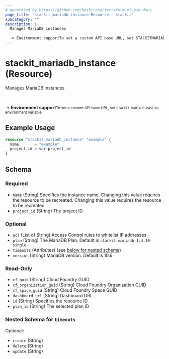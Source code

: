 ```yaml
---
# generated by https://github.com/hashicorp/terraform-plugin-docs
page_title: "stackit_mariadb_instance Resource - stackit"
subcategory: ""
description: |-
  Manages MariaDB instances
  
  -> Environment supportTo set a custom API base URL, set STACKITMARIADBBASEURL environment variable
---
```


# stackit_mariadb_instance (Resource)

Manages MariaDB instances

<br />

-> __Environment support__<small>To set a custom API base URL, set <code>STACKIT_MARIADB_BASEURL</code> environment variable </small>

## Example Usage

```terraform
resource "stackit_mariadb_instance" "example" {
  name       = "example"
  project_id = var.project_id
}
```

<!-- schema generated by tfplugindocs -->
## Schema

### Required

- `name` (String) Specifies the instance name. Changing this value requires the resource to be recreated. Changing this value requires the resource to be recreated.
- `project_id` (String) The project ID.

### Optional

- `acl` (List of String) Access Control rules to whitelist IP addresses
- `plan` (String) The MariaDB Plan. Default is `stackit-mariadb-1.4.10-single`
- `timeouts` (Attributes) (see [below for nested schema](#nestedatt--timeouts))
- `version` (String) MariaDB version. Default is 10.6

### Read-Only

- `cf_guid` (String) Cloud Foundry GUID
- `cf_organization_guid` (String) Cloud Foundry Organization GUID
- `cf_space_guid` (String) Cloud Foundry Space GUID
- `dashboard_url` (String) Dashboard URL
- `id` (String) Specifies the resource ID
- `plan_id` (String) The selected plan ID

<a id="nestedatt--timeouts"></a>
### Nested Schema for `timeouts`

Optional:

- `create` (String)
- `delete` (String)
- `update` (String)


